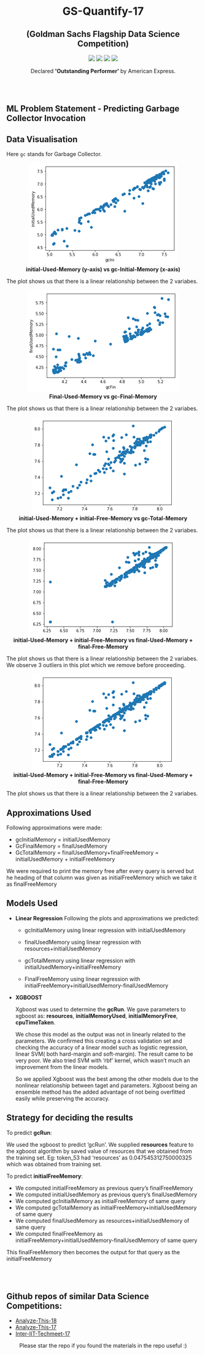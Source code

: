<h1 align="center">
GS-Quantify-17
</h1>

<h2 align="center">
(Goldman Sachs Flagship Data Science Competition)
</h2>

<p align="center">
  <a href="https://github.com/ekagra-ranjan/GS-Quantify-17/raw/master/Method-Presentation-yoKnockers.pptx"><img src="http://img.shields.io/badge/Slides-ppt-orange.svg"></a>
  <a href="https://github.com/ekagra-ranjan/GS-Quantify-17/"><img src="http://img.shields.io/badge/IITG Rank (ML)-3-blue.svg"></a>
  <a href="https://github.com/ekagra-ranjan/GS-Quantify-17/"><img src="http://img.shields.io/badge/National Rank (ML)-32-blue.svg"></a>
  <a href="https://github.com/ekagra-ranjan/GS-Quantify-17/raw/master/Method-Presentation-yoKnockers.pptx"><img src="http://img.shields.io/badge/Team Name-Yo Knockers-purple.svg"></a>
</p>

<p align="center">
Declared <b> 'Outstanding Performer' </b> by American Express.
</p>

<br>
<br>

## ML Problem Statement - Predicting Garbage Collector Invocation

## Data Visualisation

Here `gc` stands for Garbage Collector.

<p  align="center">
<img src="./plots/1.png">
  <br>
  <b> initial-Used-Memory (y-axis) vs gc-Initial-Memory (x-axis)</b>
</p>


The plot shows us that there is a linear relationship between the 2 variabes.



<p  align="center">
<img src="./plots/2.png">
  <br>
  <b> Final-Used-Memory vs gc-Final-Memory</b>
</p>


The plot shows us that there is a linear relationship between the 2 variabes.




<p  align="center">
<img src="./plots/3.png">
  <br>
  <b> initial-Used-Memory + initial-Free-Memory  vs gc-Total-Memory</b>
</p>


The plot shows us that there is a linear relationship between the 2 variabes.


<p  align="center">
<img src="./plots/4.png">
  <br>
  <b> initial-Used-Memory + initial-Free-Memory  vs final-Used-Memory + final-Free-Memory </b>
</p>


The plot shows us that there is a linear relationship between the 2 variabes. We observe 3 outliers in this plot which we remove before proceeding.



<p  align="center">
<img src="./plots/5.png">
  <br>
  <b> initial-Used-Memory + initial-Free-Memory  vs final-Used-Memory + final-Free-Memory </b>
</p>


The plot shows us that there is a linear relationship between the 2 variabes.


## Approximations Used
Following approximations were made:
* gcInitialMemory = initialUsedMemory
* GcFinalMemory = finalUsedMemory
* GcTotalMemory = finalUsedMemory+finalFreeMemory = initialUsedMemory + initialFreeMemory

We were required to print the memory free after every query is served but he heading of that column was given as initialFreeMemory which we take it as finalFreeMemory

## Models Used

* **Linear Regression**
Following the plots and approximations we predicted:
  * gcInitialMemory using linear regression with initialUsedMemory
 
  * finalUsedMemory using linear regression with resources+initialUsedMemory
 
  * gcTotalMemory using linear regression with initialUsedMemory+initialFreeMemory
 
  * FinalFreeMemory using linear regression with initialFreeMemory+initialUsedMemory-finalUsedMemory
 
 


* **XGBOOST**

  Xgboost was used to determine the **gcRun**. We gave parameters to xgboost as: **resources**, **initialMemoryUsed**,         **initialMemoryFree**, **cpuTimeTaken**.

  We chose this model as the output was not in linearly related to the parameters. We confirmed this creating a cross validation set and checking the accuracy of a linear model such as logistic regression, linear SVM( both hard-margin and soft-margin). The result came to be very poor. We also tried SVM with ‘rbf’ kernel, which wasn’t much an improvement from the linear models. 

  So we applied Xgboost was the best among the other models due to the nonlinear relationship between taget and parameters. Xgboost being an ensemble method has the added advantage of not being overfitted easily while preserving the accuracy.  

## Strategy for deciding the results
To predict **gcRun**:

We used the xgboost to predict ‘gcRun’. We supplied **resources** feature to the xgboost algorithm by saved value of resources that we obtained from the training set. Eg: token_53 had ‘resources’ as 0.047545312750000325 which was obtained from training set.

To predict **initialFreeMemory**:

* We computed initialFreeMemory as previous query’s finalFreeMemory
* We computed initialUsedMemory as previous query’s finalUsedMemory
* We computed gcInitialMemory as initialFreeMemory of same query
* We computed gcTotalMemory as initialFreeMemory+initialUsedMemory of same query
* We computed finalUsedMemory as resources+initialUsedMemory of same query
* We computed finalFreeMemory as initialFreeMemory+initialUsedMemory-finalUsedMemory of same query

This finalFreeMemory then becomes the output for that query as the initialFreeMemory


<br>
<br>

## Github repos of similar Data Science Competitions:

* [Analyze-This-18](https://github.com/ekagra-ranjan/Analyze-This-18)
* [Analyze-This-17](https://github.com/ekagra-ranjan/Analyze-This-17)
* [Inter-IIT-Techmeet-17](https://github.com/ekagra-ranjan/Optimal-Bidding/)

<p align="center">
	Please star the repo if you found the materials in the repo useful :)
</p>
